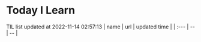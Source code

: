 # Today I Learn 
TIL list updated at 2022-11-14 02:57:13
| name | url | updated time |
| :--- | -- | -- |
